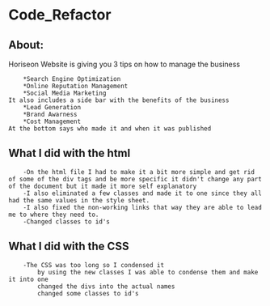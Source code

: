 # Code_Refactor

## About:
Horiseon Website is giving you 3 tips on how to manage the business
~~~
    *Search Engine Optimization
    *Online Reputation Management
    *Social Media Marketing
It also includes a side bar with the benefits of the business
    *Lead Generation
    *Brand Awarness
    *Cost Management
At the bottom says who made it and when it was published
~~~
## What I did with the html
~~~
    -On the html file I had to make it a bit more simple and get rid of some of the div tags and be more specific it didn't change any part of the document but it made it more self explanatory
    -I also eliminated a few classes and made it to one since they all had the same values in the style sheet.
    -I also fixed the non-working links that way they are able to lead me to where they need to.
    -Changed classes to id's
~~~
## What I did with the CSS
~~~
    -The CSS was too long so I condensed it
        by using the new classes I was able to condense them and make it into one
        changed the divs into the actual names
        changed some classes to id's


